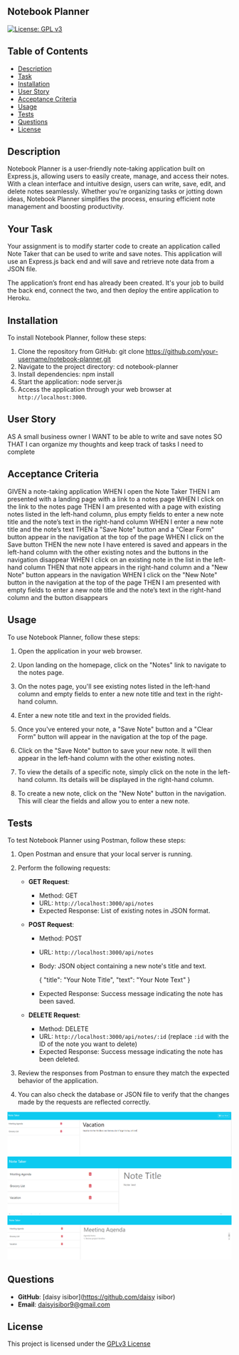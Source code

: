 ## Notebook Planner

[![License: GPL v3](https://img.shields.io/badge/License-GPLv3-purple.svg)](https://www.gnu.org/licenses/gpl-3.0)


## Table of Contents
- [Description](#description)
- [Task](#task)
- [Installation](#installation)
- [User Story](#user-story)
- [Acceptance Criteria](#acceptance-criteria)
- [Usage](#usage)
- [Tests](#tests)
- [Questions](#questions)
- [License](#license)


## Description

Notebook Planner is a user-friendly note-taking application built on Express.js, allowing users to easily create, manage, and access their notes. With a clean interface and intuitive design, users can write, save, edit, and delete notes seamlessly. Whether you're organizing tasks or jotting down ideas, Notebook Planner simplifies the process, ensuring efficient note management and boosting productivity.

## Your Task

Your assignment is to modify starter code to create an application called Note Taker that can be used to write and save notes. This application will use an Express.js back end and will save and retrieve note data from a JSON file.

The application’s front end has already been created. It's your job to build the back end, connect the two, and then deploy the entire application to Heroku.

## Installation

To install Notebook Planner, follow these steps:

1. Clone the repository from GitHub:  git clone https://github.com/your-username/notebook-planner.git
2. Navigate to the project directory: cd notebook-planner
3. Install dependencies: npm install
4. Start the application: node server.js
5. Access the application through your web browser at `http://localhost:3000`.

## User Story

AS A small business owner
I WANT to be able to write and save notes
SO THAT I can organize my thoughts and keep track of tasks I need to complete


## Acceptance Criteria

GIVEN a note-taking application
WHEN I open the Note Taker
THEN I am presented with a landing page with a link to a notes page
WHEN I click on the link to the notes page
THEN I am presented with a page with existing notes listed in the left-hand column, plus empty fields to enter a new note title and the note’s text in the right-hand column
WHEN I enter a new note title and the note’s text
THEN a "Save Note" button and a "Clear Form" button appear in the navigation at the top of the page
WHEN I click on the Save button
THEN the new note I have entered is saved and appears in the left-hand column with the other existing notes and the buttons in the navigation disappear
WHEN I click on an existing note in the list in the left-hand column
THEN that note appears in the right-hand column and a "New Note" button appears in the navigation
WHEN I click on the "New Note" button in the navigation at the top of the page
THEN I am presented with empty fields to enter a new note title and the note’s text in the right-hand column and the button disappears

## Usage

To use Notebook Planner, follow these steps:

1. Open the application in your web browser.

2. Upon landing on the homepage, click on the "Notes" link to navigate to the notes page.

3. On the notes page, you'll see existing notes listed in the left-hand column and empty fields to enter a new note title and text in the right-hand column.

4. Enter a new note title and text in the provided fields.

5. Once you've entered your note, a "Save Note" button and a "Clear Form" button will appear in the navigation at the top of the page.

6. Click on the "Save Note" button to save your new note. It will then appear in the left-hand column with the other existing notes.

7. To view the details of a specific note, simply click on the note in the left-hand column. Its details will be displayed in the right-hand column.

8. To create a new note, click on the "New Note" button in the navigation. This will clear the fields and allow you to enter a new note.


## Tests

To test Notebook Planner using Postman, follow these steps:

1. Open Postman and ensure that your local server is running.

2. Perform the following requests:

   - **GET Request**: 
     - Method: GET
     - URL: `http://localhost:3000/api/notes`
     - Expected Response: List of existing notes in JSON format.

   - **POST Request**: 
     - Method: POST
     - URL: `http://localhost:3000/api/notes`
     - Body: JSON object containing a new note's title and text.
      
       {
           "title": "Your Note Title",
           "text": "Your Note Text"
       }
   
     - Expected Response: Success message indicating the note has been saved.

   - **DELETE Request**: 
     - Method: DELETE
     - URL: `http://localhost:3000/api/notes/:id` (replace `:id` with the ID of the note you want to delete)
     - Expected Response: Success message indicating the note has been deleted.

3. Review the responses from Postman to ensure they match the expected behavior of the application.

4. You can also check the database or JSON file to verify that the changes made by the requests are reflected correctly.

![alt text](<input page.png>)
![alt text](<saved to list.png>)
![alt text](Edit-a-list.png)

## Questions

- **GitHub**: [daisy isibor](https://github.com/daisy isibor)
- **Email**: daisyisibor9@gmail.com

## License
  This project is licensed under the [GPLv3 License](https://www.gnu.org/licenses/gpl-3.0)